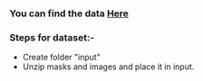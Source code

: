 ### You can find the data [Here](https://drive.google.com/drive/folders/11F3wGaclTnd7VatyGQNcKKkpTsyK4wtq?usp=sharing)

### Steps for dataset:-
* Create folder "input" 
* Unzip masks and images and place it in input.

